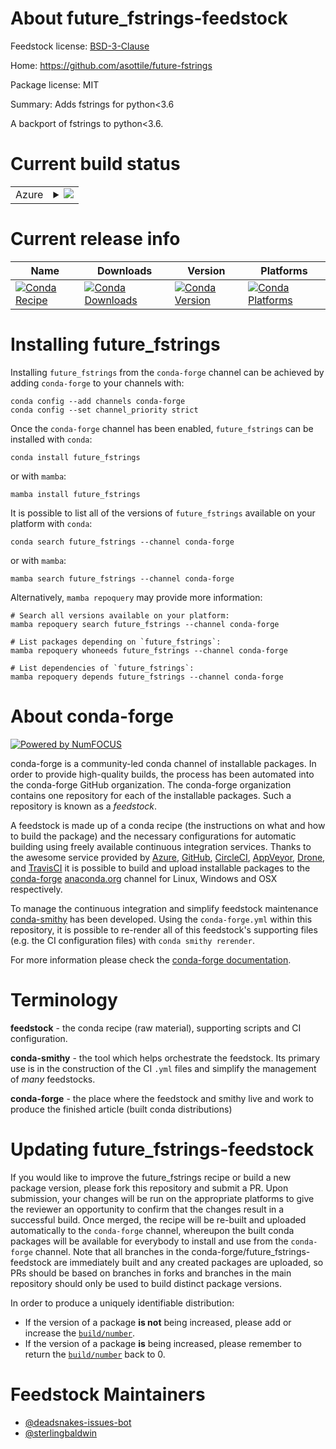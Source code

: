 About future_fstrings-feedstock
===============================

Feedstock license: [BSD-3-Clause](https://github.com/conda-forge/future_fstrings-feedstock/blob/main/LICENSE.txt)

Home: https://github.com/asottile/future-fstrings

Package license: MIT

Summary: Adds fstrings for python<3.6

A backport of fstrings to python<3.6.


Current build status
====================


<table>
    
  <tr>
    <td>Azure</td>
    <td>
      <details>
        <summary>
          <a href="https://dev.azure.com/conda-forge/feedstock-builds/_build/latest?definitionId=340&branchName=main">
            <img src="https://dev.azure.com/conda-forge/feedstock-builds/_apis/build/status/future_fstrings-feedstock?branchName=main">
          </a>
        </summary>
        <table>
          <thead><tr><th>Variant</th><th>Status</th></tr></thead>
          <tbody><tr>
              <td>linux_64_python3.10.____cpython</td>
              <td>
                <a href="https://dev.azure.com/conda-forge/feedstock-builds/_build/latest?definitionId=340&branchName=main">
                  <img src="https://dev.azure.com/conda-forge/feedstock-builds/_apis/build/status/future_fstrings-feedstock?branchName=main&jobName=linux&configuration=linux%20linux_64_python3.10.____cpython" alt="variant">
                </a>
              </td>
            </tr><tr>
              <td>linux_64_python3.11.____cpython</td>
              <td>
                <a href="https://dev.azure.com/conda-forge/feedstock-builds/_build/latest?definitionId=340&branchName=main">
                  <img src="https://dev.azure.com/conda-forge/feedstock-builds/_apis/build/status/future_fstrings-feedstock?branchName=main&jobName=linux&configuration=linux%20linux_64_python3.11.____cpython" alt="variant">
                </a>
              </td>
            </tr><tr>
              <td>linux_64_python3.12.____cpython</td>
              <td>
                <a href="https://dev.azure.com/conda-forge/feedstock-builds/_build/latest?definitionId=340&branchName=main">
                  <img src="https://dev.azure.com/conda-forge/feedstock-builds/_apis/build/status/future_fstrings-feedstock?branchName=main&jobName=linux&configuration=linux%20linux_64_python3.12.____cpython" alt="variant">
                </a>
              </td>
            </tr><tr>
              <td>linux_64_python3.13.____cp313</td>
              <td>
                <a href="https://dev.azure.com/conda-forge/feedstock-builds/_build/latest?definitionId=340&branchName=main">
                  <img src="https://dev.azure.com/conda-forge/feedstock-builds/_apis/build/status/future_fstrings-feedstock?branchName=main&jobName=linux&configuration=linux%20linux_64_python3.13.____cp313" alt="variant">
                </a>
              </td>
            </tr><tr>
              <td>linux_64_python3.9.____cpython</td>
              <td>
                <a href="https://dev.azure.com/conda-forge/feedstock-builds/_build/latest?definitionId=340&branchName=main">
                  <img src="https://dev.azure.com/conda-forge/feedstock-builds/_apis/build/status/future_fstrings-feedstock?branchName=main&jobName=linux&configuration=linux%20linux_64_python3.9.____cpython" alt="variant">
                </a>
              </td>
            </tr><tr>
              <td>osx_64_python3.10.____cpython</td>
              <td>
                <a href="https://dev.azure.com/conda-forge/feedstock-builds/_build/latest?definitionId=340&branchName=main">
                  <img src="https://dev.azure.com/conda-forge/feedstock-builds/_apis/build/status/future_fstrings-feedstock?branchName=main&jobName=osx&configuration=osx%20osx_64_python3.10.____cpython" alt="variant">
                </a>
              </td>
            </tr><tr>
              <td>osx_64_python3.11.____cpython</td>
              <td>
                <a href="https://dev.azure.com/conda-forge/feedstock-builds/_build/latest?definitionId=340&branchName=main">
                  <img src="https://dev.azure.com/conda-forge/feedstock-builds/_apis/build/status/future_fstrings-feedstock?branchName=main&jobName=osx&configuration=osx%20osx_64_python3.11.____cpython" alt="variant">
                </a>
              </td>
            </tr><tr>
              <td>osx_64_python3.12.____cpython</td>
              <td>
                <a href="https://dev.azure.com/conda-forge/feedstock-builds/_build/latest?definitionId=340&branchName=main">
                  <img src="https://dev.azure.com/conda-forge/feedstock-builds/_apis/build/status/future_fstrings-feedstock?branchName=main&jobName=osx&configuration=osx%20osx_64_python3.12.____cpython" alt="variant">
                </a>
              </td>
            </tr><tr>
              <td>osx_64_python3.13.____cp313</td>
              <td>
                <a href="https://dev.azure.com/conda-forge/feedstock-builds/_build/latest?definitionId=340&branchName=main">
                  <img src="https://dev.azure.com/conda-forge/feedstock-builds/_apis/build/status/future_fstrings-feedstock?branchName=main&jobName=osx&configuration=osx%20osx_64_python3.13.____cp313" alt="variant">
                </a>
              </td>
            </tr><tr>
              <td>osx_64_python3.9.____cpython</td>
              <td>
                <a href="https://dev.azure.com/conda-forge/feedstock-builds/_build/latest?definitionId=340&branchName=main">
                  <img src="https://dev.azure.com/conda-forge/feedstock-builds/_apis/build/status/future_fstrings-feedstock?branchName=main&jobName=osx&configuration=osx%20osx_64_python3.9.____cpython" alt="variant">
                </a>
              </td>
            </tr><tr>
              <td>win_64_python3.10.____cpython</td>
              <td>
                <a href="https://dev.azure.com/conda-forge/feedstock-builds/_build/latest?definitionId=340&branchName=main">
                  <img src="https://dev.azure.com/conda-forge/feedstock-builds/_apis/build/status/future_fstrings-feedstock?branchName=main&jobName=win&configuration=win%20win_64_python3.10.____cpython" alt="variant">
                </a>
              </td>
            </tr><tr>
              <td>win_64_python3.11.____cpython</td>
              <td>
                <a href="https://dev.azure.com/conda-forge/feedstock-builds/_build/latest?definitionId=340&branchName=main">
                  <img src="https://dev.azure.com/conda-forge/feedstock-builds/_apis/build/status/future_fstrings-feedstock?branchName=main&jobName=win&configuration=win%20win_64_python3.11.____cpython" alt="variant">
                </a>
              </td>
            </tr><tr>
              <td>win_64_python3.12.____cpython</td>
              <td>
                <a href="https://dev.azure.com/conda-forge/feedstock-builds/_build/latest?definitionId=340&branchName=main">
                  <img src="https://dev.azure.com/conda-forge/feedstock-builds/_apis/build/status/future_fstrings-feedstock?branchName=main&jobName=win&configuration=win%20win_64_python3.12.____cpython" alt="variant">
                </a>
              </td>
            </tr><tr>
              <td>win_64_python3.13.____cp313</td>
              <td>
                <a href="https://dev.azure.com/conda-forge/feedstock-builds/_build/latest?definitionId=340&branchName=main">
                  <img src="https://dev.azure.com/conda-forge/feedstock-builds/_apis/build/status/future_fstrings-feedstock?branchName=main&jobName=win&configuration=win%20win_64_python3.13.____cp313" alt="variant">
                </a>
              </td>
            </tr><tr>
              <td>win_64_python3.9.____cpython</td>
              <td>
                <a href="https://dev.azure.com/conda-forge/feedstock-builds/_build/latest?definitionId=340&branchName=main">
                  <img src="https://dev.azure.com/conda-forge/feedstock-builds/_apis/build/status/future_fstrings-feedstock?branchName=main&jobName=win&configuration=win%20win_64_python3.9.____cpython" alt="variant">
                </a>
              </td>
            </tr>
          </tbody>
        </table>
      </details>
    </td>
  </tr>
</table>

Current release info
====================

| Name | Downloads | Version | Platforms |
| --- | --- | --- | --- |
| [![Conda Recipe](https://img.shields.io/badge/recipe-future_fstrings-green.svg)](https://anaconda.org/conda-forge/future_fstrings) | [![Conda Downloads](https://img.shields.io/conda/dn/conda-forge/future_fstrings.svg)](https://anaconda.org/conda-forge/future_fstrings) | [![Conda Version](https://img.shields.io/conda/vn/conda-forge/future_fstrings.svg)](https://anaconda.org/conda-forge/future_fstrings) | [![Conda Platforms](https://img.shields.io/conda/pn/conda-forge/future_fstrings.svg)](https://anaconda.org/conda-forge/future_fstrings) |

Installing future_fstrings
==========================

Installing `future_fstrings` from the `conda-forge` channel can be achieved by adding `conda-forge` to your channels with:

```
conda config --add channels conda-forge
conda config --set channel_priority strict
```

Once the `conda-forge` channel has been enabled, `future_fstrings` can be installed with `conda`:

```
conda install future_fstrings
```

or with `mamba`:

```
mamba install future_fstrings
```

It is possible to list all of the versions of `future_fstrings` available on your platform with `conda`:

```
conda search future_fstrings --channel conda-forge
```

or with `mamba`:

```
mamba search future_fstrings --channel conda-forge
```

Alternatively, `mamba repoquery` may provide more information:

```
# Search all versions available on your platform:
mamba repoquery search future_fstrings --channel conda-forge

# List packages depending on `future_fstrings`:
mamba repoquery whoneeds future_fstrings --channel conda-forge

# List dependencies of `future_fstrings`:
mamba repoquery depends future_fstrings --channel conda-forge
```


About conda-forge
=================

[![Powered by
NumFOCUS](https://img.shields.io/badge/powered%20by-NumFOCUS-orange.svg?style=flat&colorA=E1523D&colorB=007D8A)](https://numfocus.org)

conda-forge is a community-led conda channel of installable packages.
In order to provide high-quality builds, the process has been automated into the
conda-forge GitHub organization. The conda-forge organization contains one repository
for each of the installable packages. Such a repository is known as a *feedstock*.

A feedstock is made up of a conda recipe (the instructions on what and how to build
the package) and the necessary configurations for automatic building using freely
available continuous integration services. Thanks to the awesome service provided by
[Azure](https://azure.microsoft.com/en-us/services/devops/), [GitHub](https://github.com/),
[CircleCI](https://circleci.com/), [AppVeyor](https://www.appveyor.com/),
[Drone](https://cloud.drone.io/welcome), and [TravisCI](https://travis-ci.com/)
it is possible to build and upload installable packages to the
[conda-forge](https://anaconda.org/conda-forge) [anaconda.org](https://anaconda.org/)
channel for Linux, Windows and OSX respectively.

To manage the continuous integration and simplify feedstock maintenance
[conda-smithy](https://github.com/conda-forge/conda-smithy) has been developed.
Using the ``conda-forge.yml`` within this repository, it is possible to re-render all of
this feedstock's supporting files (e.g. the CI configuration files) with ``conda smithy rerender``.

For more information please check the [conda-forge documentation](https://conda-forge.org/docs/).

Terminology
===========

**feedstock** - the conda recipe (raw material), supporting scripts and CI configuration.

**conda-smithy** - the tool which helps orchestrate the feedstock.
                   Its primary use is in the construction of the CI ``.yml`` files
                   and simplify the management of *many* feedstocks.

**conda-forge** - the place where the feedstock and smithy live and work to
                  produce the finished article (built conda distributions)


Updating future_fstrings-feedstock
==================================

If you would like to improve the future_fstrings recipe or build a new
package version, please fork this repository and submit a PR. Upon submission,
your changes will be run on the appropriate platforms to give the reviewer an
opportunity to confirm that the changes result in a successful build. Once
merged, the recipe will be re-built and uploaded automatically to the
`conda-forge` channel, whereupon the built conda packages will be available for
everybody to install and use from the `conda-forge` channel.
Note that all branches in the conda-forge/future_fstrings-feedstock are
immediately built and any created packages are uploaded, so PRs should be based
on branches in forks and branches in the main repository should only be used to
build distinct package versions.

In order to produce a uniquely identifiable distribution:
 * If the version of a package **is not** being increased, please add or increase
   the [``build/number``](https://docs.conda.io/projects/conda-build/en/latest/resources/define-metadata.html#build-number-and-string).
 * If the version of a package **is** being increased, please remember to return
   the [``build/number``](https://docs.conda.io/projects/conda-build/en/latest/resources/define-metadata.html#build-number-and-string)
   back to 0.

Feedstock Maintainers
=====================

* [@deadsnakes-issues-bot](https://github.com/deadsnakes-issues-bot/)
* [@sterlingbaldwin](https://github.com/sterlingbaldwin/)


